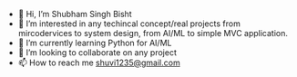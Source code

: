 - 👋 Hi, I’m Shubham Singh Bisht
- 👀 I’m interested in any techincal concept/real projects from mircodervices to system design, from AI/ML to simple MVC application.
- 🌱 I’m currently learning Python for AI/ML
- 💞️ I’m looking to collaborate on any project
- 📫 How to reach me shuvi1235@gmail.com

<!---
shuvi1235/shuvi1235 is a ✨ special ✨ repository because its `README.md` (this file) appears on your GitHub profile.
You can click the Preview link to take a look at your changes.
--->

